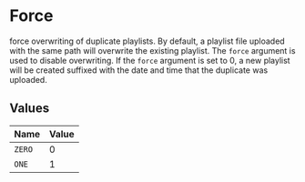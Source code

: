 # Force

force overwriting of duplicate playlists. By default, a playlist file uploaded with the same path will overwrite the existing playlist. 
The `force` argument is used to disable overwriting. If the `force` argument is set to 0, a new playlist will be created suffixed with the date and time that the duplicate was uploaded.



## Values

| Name   | Value  |
| ------ | ------ |
| `ZERO` | 0      |
| `ONE`  | 1      |